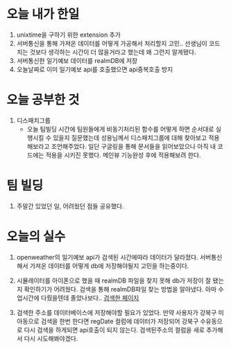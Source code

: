 # 오늘 내가 한일
  1. unixtime을 구하기 위한 extension 추가
  2. 서버통신을 통해 가져온 데이터를 어떻게 가공해서 처리할지 고민.. 선생님이 코드치는 것보다 생각하는 시간이 더 많을거라고 했는데 왜 그런지 알게됐다.
  3. 서버통신한 일기예보 데이터를 realmDB에 저장
  4. 오늘날짜로 이미 일기예보 api를 호출했으면 api중복호출 방지

# 오늘 공부한 것
  1. 디스패치그룹 
      - 오늘 팀빌딩 시간에 팀원들에게 비동기처리된 함수를 어떻게 하면 순서대로 실행시킬 수 있을지 질문했는데 성용님께서 디스패치그룹에 대해 찾아보고 적용해보라고 조언해주었다. 일단 구글링을 통해 문서들을 읽어보았으나 아직 내 코드에는 적용을 시키진 못했다. 메인뷰 기능완성 후에 적용해보려 한다.
# 팀 빌딩
  1. 주말간 있었던 일, 어려웠던 점들 공유했다.

# 오늘의 실수 
  1. openweather의 일기예보 api가 검색된 시간에따라 데이터가 달라졌다. 서버통신해서 가져온 데이터를 어떻게 db에 저장해야될지 고민을 하는중이다.

  2. 시뮬레이터를 아이폰으로 했을 때 realmDB 파일을 찾지 못해 db가 저장이 잘 됐는지 확인하기가 어려웠다. 검색을 통해 realmDB파일 찾는 방법을 알아냈다. 아마 수업시간에 다뤘을텐데 졸았나보다.. [검색한 페이지](https://stackoverflow.com/questions/28465706/how-to-find-my-realm-file)

  3. 검색한 주소를 데이터베이스에 저장해야할 필요가 있었다. 만약 사용자가 강북구 미아동으로 검색을 한번 한다면 regDate 컬럼에 데이터가 저장되어 강북구 수유동으로 다시 검색을 하게되면 api호출이 되지 않는다. 검색된주소의 컬럼을 새로 추가해서 다시 시도해봐야겠다.
